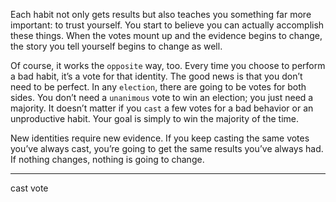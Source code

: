Each habit not only gets results but also teaches you something far
more important: to trust yourself. You start to believe you can actually
accomplish these things. When the votes mount up and the evidence
begins to change, the story you tell yourself begins to change as well.

Of course, it works the `opposite` way, too. Every time you choose to
perform a bad habit, it’s a vote for that identity. The good news is that
you don’t need to be perfect. In any `election`, there are going to be
votes for both sides. You don’t need a `unanimous` vote to win an
election; you just need a majority. It doesn’t matter if you `cast` a few
votes for a bad behavior or an unproductive habit. Your goal is simply
to win the majority of the time.

New identities require new evidence. If you keep casting the same
votes you’ve always cast, you’re going to get the same results you’ve
always had. If nothing changes, nothing is going to change.

---
cast vote